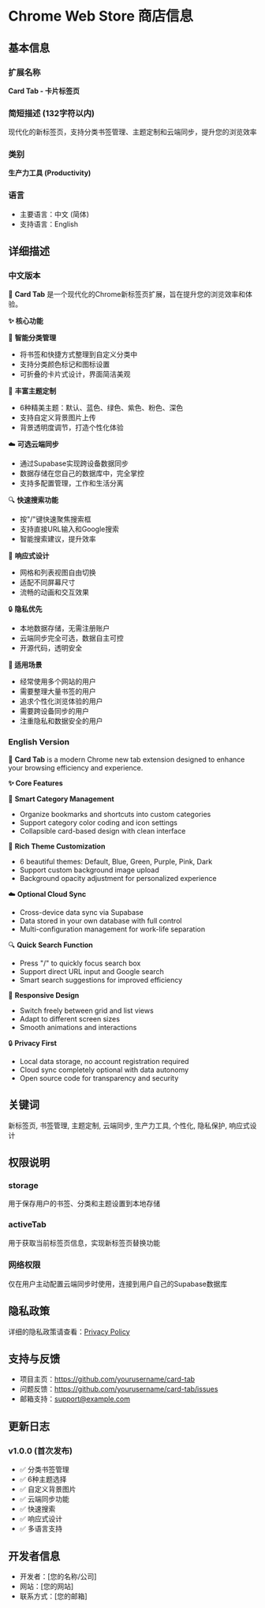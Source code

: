 # Chrome Web Store 商店信息

## 基本信息

### 扩展名称
**Card Tab - 卡片标签页**

### 简短描述 (132字符以内)
现代化的新标签页，支持分类书签管理、主题定制和云端同步，提升您的浏览效率

### 类别
**生产力工具 (Productivity)**

### 语言
- 主要语言：中文 (简体)
- 支持语言：English

## 详细描述

### 中文版本

🚀 **Card Tab** 是一个现代化的Chrome新标签页扩展，旨在提升您的浏览效率和体验。

**✨ 核心功能**

📁 **智能分类管理**
- 将书签和快捷方式整理到自定义分类中
- 支持分类颜色标记和图标设置
- 可折叠的卡片式设计，界面简洁美观

🎨 **丰富主题定制**
- 6种精美主题：默认、蓝色、绿色、紫色、粉色、深色
- 支持自定义背景图片上传
- 背景透明度调节，打造个性化体验

☁️ **可选云端同步**
- 通过Supabase实现跨设备数据同步
- 数据存储在您自己的数据库中，完全掌控
- 支持多配置管理，工作和生活分离

🔍 **快速搜索功能**
- 按"/"键快速聚焦搜索框
- 支持直接URL输入和Google搜索
- 智能搜索建议，提升效率

📱 **响应式设计**
- 网格和列表视图自由切换
- 适配不同屏幕尺寸
- 流畅的动画和交互效果

🔒 **隐私优先**
- 本地数据存储，无需注册账户
- 云端同步完全可选，数据自主可控
- 开源代码，透明安全

**🎯 适用场景**
- 经常使用多个网站的用户
- 需要整理大量书签的用户
- 追求个性化浏览体验的用户
- 需要跨设备同步的用户
- 注重隐私和数据安全的用户

### English Version

🚀 **Card Tab** is a modern Chrome new tab extension designed to enhance your browsing efficiency and experience.

**✨ Core Features**

📁 **Smart Category Management**
- Organize bookmarks and shortcuts into custom categories
- Support category color coding and icon settings
- Collapsible card-based design with clean interface

🎨 **Rich Theme Customization**
- 6 beautiful themes: Default, Blue, Green, Purple, Pink, Dark
- Support custom background image upload
- Background opacity adjustment for personalized experience

☁️ **Optional Cloud Sync**
- Cross-device data sync via Supabase
- Data stored in your own database with full control
- Multi-configuration management for work-life separation

🔍 **Quick Search Function**
- Press "/" to quickly focus search box
- Support direct URL input and Google search
- Smart search suggestions for improved efficiency

📱 **Responsive Design**
- Switch freely between grid and list views
- Adapt to different screen sizes
- Smooth animations and interactions

🔒 **Privacy First**
- Local data storage, no account registration required
- Cloud sync completely optional with data autonomy
- Open source code for transparency and security

## 关键词
新标签页, 书签管理, 主题定制, 云端同步, 生产力工具, 个性化, 隐私保护, 响应式设计

## 权限说明

### storage
用于保存用户的书签、分类和主题设置到本地存储

### activeTab
用于获取当前标签页信息，实现新标签页替换功能

### 网络权限
仅在用户主动配置云端同步时使用，连接到用户自己的Supabase数据库

## 隐私政策
详细的隐私政策请查看：[Privacy Policy](privacy-policy.html)

## 支持与反馈
- 项目主页：https://github.com/yourusername/card-tab
- 问题反馈：https://github.com/yourusername/card-tab/issues
- 邮箱支持：support@example.com

## 更新日志

### v1.0.0 (首次发布)
- ✅ 分类书签管理
- ✅ 6种主题选择
- ✅ 自定义背景图片
- ✅ 云端同步功能
- ✅ 快速搜索
- ✅ 响应式设计
- ✅ 多语言支持

## 开发者信息
- 开发者：[您的名称/公司]
- 网站：[您的网站]
- 联系方式：[您的邮箱]
